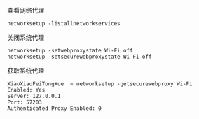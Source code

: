 查看网络代理

```shell
networksetup -listallnetworkservices
```

关闭系统代理

```shell
networksetup -setwebproxystate Wi-Fi off
networksetup -setsecurewebproxystate Wi-Fi off
```

获取系统代理

```shell
XiaoXiaoFeiTongXue  ~ networksetup -getsecurewebproxy Wi-Fi
Enabled: Yes
Server: 127.0.0.1
Port: 57203
Authenticated Proxy Enabled: 0
```

